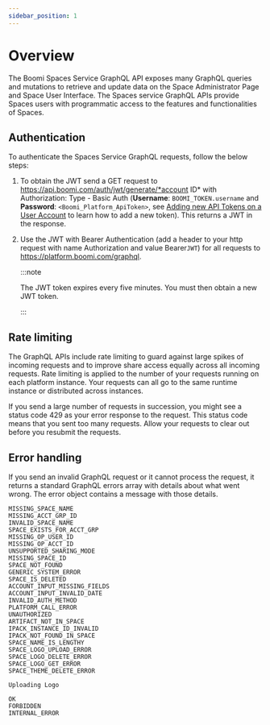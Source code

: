 ```yaml
---
sidebar_position: 1
---
```


# Overview 

<head>
  <meta name="guidename" content="Spaces"/>
  <meta name="context" content="GUID-d51518a8-fdc2-48b2-874a-fb6f9f4caff6"/>
</head>


The Boomi Spaces Service GraphQL API exposes many GraphQL queries and mutations to retrieve and update data on the Space Administrator Page and Space User Interface. The Spaces service GraphQL APIs provide Spaces users with programmatic access to the features and functionalities of Spaces.

## Authentication 

To authenticate the Spaces Service GraphQL requests, follow the below steps:

1.  To obtain the JWT send a GET request to https://api.boomi.com/auth/jwt/generate/*account ID* with Authorization: Type - Basic Auth (**Username**: `BOOMI_TOKEN.username` and **Password**: `<Boomi_Platform_ApiToken>`, see [Adding new API Tokens on a User Account](/docs/Atomsphere/Platform/int-Adding_API_tokens_d788aee3-026f-41c5-bebb-bf7f94500db3.md) to learn how to add a new token). This returns a JWT in the response.
2.  Use the JWT with Bearer Authentication (add a header to your http request with name Authorization and value Bearer`JWT`) for all requests to https://platform.boomi.com/graphql.

    :::note  
    
    The JWT token expires every five minutes. You must then obtain a new JWT token.

    :::


## Rate limiting 

The GraphQL APIs include rate limiting to guard against large spikes of incoming requests and to improve share access equally across all incoming requests. Rate limiting is applied to the number of your requests running on each platform instance. Your requests can all go to the same runtime instance or distributed across instances.

If you send a large number of requests in succession, you might see a status code 429 as your error response to the request. This status code means that you sent too many requests. Allow your requests to clear out before you resubmit the requests.

## Error handling 

If you send an invalid GraphQL request or it cannot process the request, it returns a standard GraphQL errors array with details about what went wrong. The error object contains a message with those details.

``` {#codeblock_yl4_sks_zxb}
MISSING_SPACE_NAME
MISSING_ACCT_GRP_ID 
INVALID_SPACE_NAME  
SPACE_EXISTS_FOR_ACCT_GRP      
MISSING_OP_USER_ID   
MISSING_OP_ACCT_ID 
UNSUPPORTED_SHARING_MODE   
MISSING_SPACE_ID 
SPACE_NOT_FOUND 
GENERIC_SYSTEM_ERROR 
SPACE_IS_DELETED   
ACCOUNT_INPUT_MISSING_FIELDS   
ACCOUNT_INPUT_INVALID_DATE 
INVALID_AUTH_METHOD     
PLATFORM_CALL_ERROR   
UNAUTHORIZED    
ARTIFACT_NOT_IN_SPACE 
IPACK_INSTANCE_ID_INVALID
IPACK_NOT_FOUND_IN_SPACE 
SPACE_NAME_IS_LENGTHY 
SPACE_LOGO_UPLOAD_ERROR 
SPACE_LOGO_DELETE_ERROR 
SPACE_LOGO_GET_ERROR 
SPACE_THEME_DELETE_ERROR 

Uploading Logo

OK 
FORBIDDEN 
INTERNAL_ERROR 

```